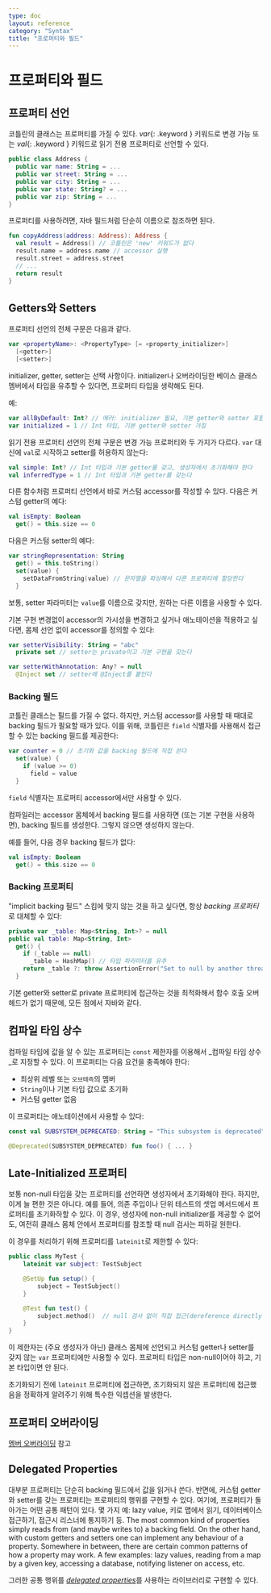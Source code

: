 ```yaml
---
type: doc
layout: reference
category: "Syntax"
title: "프로퍼티와 필드"
---
```


# 프로퍼티와 필드

## 프로퍼티 선언

코틀린의 클래스는 프로퍼티를 가질 수 있다.
*var*{: .keyword } 키워드로 변경 가능 또는 *val*{: .keyword } 키워드로 읽기 전용 프로퍼티로 선언할 수 있다.

``` kotlin
public class Address {
  public var name: String = ...
  public var street: String = ...
  public var city: String = ...
  public var state: String? = ...
  public var zip: String = ...
}
```

프로퍼티를 사용하려면, 자바 필드처럼 단순히 이름으로 참조하면 된다.

``` kotlin
fun copyAddress(address: Address): Address {
  val result = Address() // 코틀린은 'new' 키워드가 없다
  result.name = address.name // accessor 실행
  result.street = address.street
  // ...
  return result
}
```

## Getters와 Setters

프로퍼티 선언의 전체 구문은 다음과 같다.

``` kotlin
var <propertyName>: <PropertyType> [= <property_initializer>]
  [<getter>]
  [<setter>]
```

initializer, getter, setter는 선택 사항이다. initializer나 오버라이딩한 베이스 클래스 멤버에서 타입을 유추할 수 있다면, 프로퍼티 타입을 생략해도 된다.

예:

``` kotlin
var allByDefault: Int? // 에러: initializer 필요, 기본 getter와 setter 포함
var initialized = 1 // Int 타입, 기본 getter와 setter 가짐
```

읽기 전용 프로퍼티 선언의 전체 구문은 변경 가능 프로퍼티와 두 가지가 다르다. `var` 대신에 `val`로 시작하고 setter를 허용하지 않는다:

``` kotlin
val simple: Int? // Int 타입과 기본 getter를 갖고, 생성자에서 초기화해야 한다
val inferredType = 1 // Int 타입과 기본 getter를 갖는다
```

다른 함수처럼 프로퍼티 선언에서 바로 커스텀 accessor를 작성할 수 있다. 다음은 커스텀 getter의 예다:

``` kotlin
val isEmpty: Boolean
  get() = this.size == 0
```

다음은 커스텀 setter의 예다:

``` kotlin
var stringRepresentation: String
  get() = this.toString()
  set(value) {
    setDataFromString(value) // 문자열을 파싱해서 다른 프로퍼티에 할당한다
  }
```

보통, setter 파라미터는 `value`를 이름으로 갖지만, 원하는 다른 이름을 사용할 수 있다.

기본 구현 변경없이 accessor의 가시성을 변경하고 싶거나 애노테이션을 적용하고 싶다면,
몸체 선언 없이 accessor를 정의할 수 있다:

``` kotlin
var setterVisibility: String = "abc"
  private set // setter는 private이고 기본 구현을 갖는다

var setterWithAnnotation: Any? = null
  @Inject set // setter에 @Inject를 붙인다
```

### Backing 필드

코틀린 클래스는 필드를 가질 수 없다. 하지만, 커스텀 accessor를 사용할 때 때대로 backing 필드가 필요할 때가 있다.
이를 위해, 코틀린은 `field` 식별자를 사용해서 접근할 수 있는 backing 필드를 제공한다:

``` kotlin
var counter = 0 // 초기화 값을 backing 필드에 직접 쓴다
  set(value) {
    if (value >= 0)
      field = value
  }
```

`field` 식별자는 프로퍼티 accessor에서만 사용할 수 있다.

컴파일러는 accessor 몸체에서 backing 필드를 사용하면 (또는 기본 구현을 사용하면), backing 필드를 생성한다. 그렇지 않으면 생성하지 않는다.

예를 들어, 다음 경우 backing 필드가 없다:

``` kotlin
val isEmpty: Boolean
  get() = this.size == 0
```

### Backing 프로퍼티

"implicit backing 필드" 스킴에 맞지 않는 것을 하고 싶다면, 항상 *backing 프로퍼티*로 대체할 수 있다:

``` kotlin
private var _table: Map<String, Int>? = null
public val table: Map<String, Int>
  get() {
    if (_table == null)
      _table = HashMap() // 타입 파라미터를 유추
    return _table ?: throw AssertionError("Set to null by another thread")
  }
```

기본 getter와 setter로 private 프로퍼티에 접근하는 것을 최적화해서 함수 호출 오버헤드가 없기 때문에, 모든 점에서 자바와 같다.


## 컴파일 타임 상수

컴파일 타임에 값을 알 수 있는 프로퍼티는 `const` 제한자를 이용해서  _컴파일 타임 상수_로 지정할 수 있다.
이 프로퍼티는 다음 요건을 충족해야 한다:

  * 최상위 레벨 또는 `오브테즉`의 멤버
  * `String`이나 기본 타입 값으로 초기화
  * 커스텀 getter 없음

이 프로퍼티는 애노테이션에서 사용할 수 있다:

``` kotlin
const val SUBSYSTEM_DEPRECATED: String = "This subsystem is deprecated"

@Deprecated(SUBSYSTEM_DEPRECATED) fun foo() { ... }
```


## Late-Initialized 프로퍼티

보통 non-null 타입을 갖는 프로퍼티를 선언하면 생성자에서 초기화해야 한다.
하지만, 이게 늘 편한 것은 아니다. 예를 들어, 의존 주입이나 단위 테스트의 셋업 메서드에서 프로퍼티를 초기화하할 수 있다.
이 경우, 생성자에 non-null initializer를 제공할 수 없어도, 여전히 클래스 몸체 안에서 프로퍼티를 참조할 때 null 검사는 피하길 원한다.

이 경우를 처리하기 위해 프로퍼티를 `lateinit`로 제한할 수 있다:

``` kotlin
public class MyTest {
    lateinit var subject: TestSubject

    @SetUp fun setup() {
        subject = TestSubject()
    }

    @Test fun test() {
        subject.method()  // null 검사 없이 직접 접근(dereference directly)
    }
}
```

이 제한자는 (주요 생성자가 아닌) 클래스 몸체에 선언되고 커스텀 getter나 setter를 갖지 않는 `var` 프로퍼티에만 사용할 수 있다.
프로퍼티 타입은 non-null이어야 하고, 기본 타입이면 안 된다.

초기화되기 전에 `lateinit` 프로퍼티에 접근하면, 초기화되지 않은 프로퍼티에 접근했음을 정확하게 알려주기 위해 특수한 익셉션을 발생한다.

## 프로퍼티 오버라이딩

[멤버 오버라이딩](classes.html#overriding-members) 참고

## Delegated Properties

대부분 프로퍼티는 단순히 backing 필드에서 값을 읽거나 쓴다.
반면에, 커스텀 getter와 setter를 갖는 프로퍼티는 프로퍼티의 행위를 구현할 수 있다.
여기에, 프로퍼티가 돌아가는 어떤 공통 패턴이 있다. 몇 가지 예: lazy value,
키로 맵에서 읽기, 데이터베이스 접근하기, 접근시 리스너에 통지하기 등.
The most common kind of properties simply reads from (and maybe writes to) a backing field.
On the other hand, with custom getters and setters one can implement any behaviour of a property.
Somewhere in between, there are certain common patterns of how a property may work. A few examples: lazy values,
reading from a map by a given key, accessing a database, notifying listener on access, etc.

그러한 공통 행위를 [_delegated properties_](delegated-properties.html)를 사용하는 라이브러리로 구현할 수 있다.
